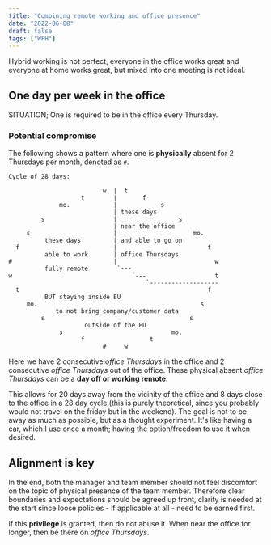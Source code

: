 ```yaml
---
title: "Combining remote working and office presence"
date: "2022-06-08"
draft: false
tags: ["WFH"]
---
```


Hybrid working is not perfect,
everyone in the office works great and everyone at home works great,
but mixed into one meeting is not ideal.

## One day per week in the office

SITUATION;
One is required to be in the office every Thursday.

### Potential compromise

<!--
**Remote worker, able to be near the office 1 week per month**;
-->

The following shows a pattern where one is **physically** absent for 2 Thursdays per month,
denoted as `#`.

```
Cycle of 28 days:

                          w  |  t
                    t        |       f
              mo.            |            s
                             | these days
         s                   |                 s
                             | near the office
     s                       |                     mo.
          these days         | and able to go on
  f                          |                         t
          able to work       | office Thursdays
#                            |                           w
          fully remote        `---  
w                                 `---                   t
                                      `-------------------
  t                                                    f
          BUT staying inside EU
     mo.                                             s
             to not bring company/customer data
         s                                        s
                     outside of the EU
              s                              mo.
                    f                  t
                          #     w

```

<!--
The `#` indicate the physical absent office Thursdays
and `~~~` indicate the minimal streak of days near the office.

```
----------   --------------
 M   T   W| |T~~~F~~~S~~~S~  # Travel to vicinity of office before We. night
----------   --------------
--------------   ----------
~M~~~T~~~W~~~T| |F   S   S   # Option to leave the vicinity of office from Th. evening
--------------   ----------
---------------------------
 M   T   W   #   F   S   S   # Fully remote; Thursday a day off or remote
---------------------------
---------------------------
 M   T   W   #   F   S   S   # Fully remote; Thursday a day off or remote
---------------------------
----------   --------------
 M   T   W| |T~~~F~~~S~~~S~  # Travel to vicinity of office before We. night
----------   --------------
--------------   ----------
~M~~~T~~~W~~~T| |F   S   S   # Option to leave the vicinity of office from Th. evening
--------------   ----------
```
-->

Here we have 2 consecutive *office Thursdays* in the office
and 2 consecutive *office Thursdays* out of the office.
These physical absent *office Thursdays* can be a **day off or working remote**.

This allows for 20 days away from the vicinity of the office and 8 days close to the office in a 28 day cycle
(this is purely theoretical,
since you probably would not travel on the friday but in the weekend).
The goal is not to be away as much as possible, but as a thought experiment.
It's like having a car, which I use once a month; having the option/freedom to use it when desired.


## Alignment is key

In the end, both the manager and team member should not feel discomfort
on the topic of physical presence of the team member.
Therefore clear boundaries and expectations should be agreed up front,
clarity is needed at the start since loose policies - if applicable at all - need to be earned first.

If this **privilege** is granted, then do not abuse it.
When near the office for longer,
then be there on *office Thursdays*.

